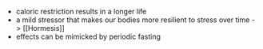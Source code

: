 - caloric restriction results in a longer life
- a mild stressor that makes our bodies more resilient to stress over time -> [[Hormesis]]
- effects can be mimicked by periodic fasting